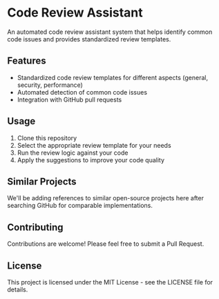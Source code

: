 # Code Review Assistant

An automated code review assistant system that helps identify common code issues and provides standardized review templates.

## Features

- Standardized code review templates for different aspects (general, security, performance)
- Automated detection of common code issues
- Integration with GitHub pull requests

## Usage

1. Clone this repository
2. Select the appropriate review template for your needs
3. Run the review logic against your code
4. Apply the suggestions to improve your code quality

## Similar Projects

We'll be adding references to similar open-source projects here after searching GitHub for comparable implementations.

## Contributing

Contributions are welcome! Please feel free to submit a Pull Request.

## License

This project is licensed under the MIT License - see the LICENSE file for details.